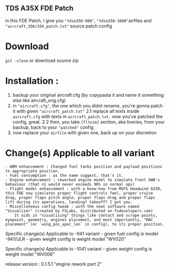 ## TDS A35X FDE Patch

in this FDE Patch, I give you `"tdsa350-900"`, `"tdsa350-1000"`airfiles and `"aircraft_35K/359_patch.txt"` source patch config

# Download
`git -clone` or download source zip
# Installation :
1. backup your original aircraft.cfg (by copypasta it and name it something else like aircraft_orig.cfg)
2. in `"aircraft.cfg"`, the one which you didnt rename, you're gonna patch it with given `"aircraft_patch.txt"`
	2.1 replace all texts inside `aircraft.cfg` with texts in `aircraft_patch.txt.` now you've patched the config, great.
	2.2 then, you take `[fltsim]` section, aka liveries, from your backup, back to your `"patched"` config 
3. now replace your `airfile` with given one, back up on your discretion


# Change(s) Applicable to all variant
	- WBM enhancement : Changed fuel tanks position and payload positions to appropriate position.
	- Fuel consumption : as the name suggest, that's it.
	- Engine enhancement : reworked engine model to simulate Trent XWB's behaviour (that n1 would never exceeds 90% in normal ops)
	- Flight model enhancement : with a know-how from MSFS Headwind A330, this FDE now simulates proper flight controls feel, proper cruise drag, proper flaps pitch angle, proper flaps drag and proper flaps lift during its operations, landing? takeoff? I got you.
	- Miscelleneous config tweak : with the neat software named "Visualizer" (created by FSLabs, distributed on fsdevelopers.com) 
		It aids in "visualising" things like contact and scrape points, eyepoint, geometry, engines placement, and most importantly, "MAC placement" (or `wing_pos_apec_lon` in config), to its proper position. 

Specific change(s) Applicable to -941 variant
	- given fuel config is model -941/ULR 
	- given weight config is weight model "WV020"

Specific change(s) Applicable to -1041 variant
	- given weight config is weight model "WV006"

release version : 0.1.5.1 "engine rework part 2"
